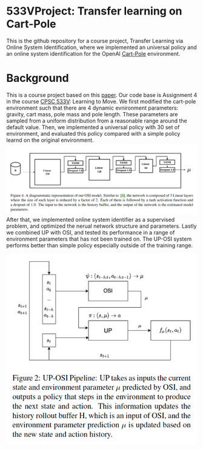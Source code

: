 # 533VProject: Transfer learning on Cart-Pole
This is the github repository for a course project, Transfer Learning via Online System Identification, where we implemented an universal policy and an online system identification for the OpenAI [Cart-Pole](https://gym.openai.com/envs/CartPole-v0/) environment.

# Background

This is a course project based on this [paper](https://arxiv.org/abs/1702.02453). Our code base is Assignment 4 in the course [CPSC 533V](https://www.cs.ubc.ca/~van/cpsc533V/): Learning to Move. We first modified the cart-pole environment such that there are 4 dynamic evnironment parameters: gravity, cart mass, pole mass and pole length. These parameters are sampled from a uniform distribution from a reasonable range around the default value. Then, we implemented a universal policy with 30 set of environment, and evaluated this policy compared with a simple policy learnd on the original environment. 
![](./figs/OSI.png)
After that, we implemented online system identifier as a supervised problem, and optimized the nerual network structure and parameters. Lastly we combined UP with OSI, and tested its performance in a range of environment parameters that has not been trained on. The UP-OSI system performs better than simple policy especially outside of the training range.

![](./figs/UP-OSI.png)
